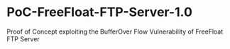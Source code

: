 # PoC-FreeFloat-FTP-Server-1.0
Proof of Concept exploiting the BufferOver Flow Vulnerability of FreeFloat FTP Server
